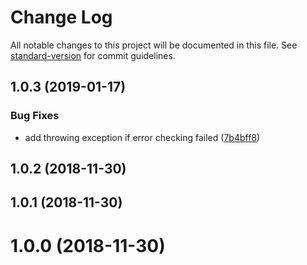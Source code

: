 # Change Log

All notable changes to this project will be documented in this file. See [standard-version](https://github.com/conventional-changelog/standard-version) for commit guidelines.

<a name="1.0.3"></a>
## 1.0.3 (2019-01-17)


### Bug Fixes

* add throwing exception if error checking failed ([7b4bff8](https://github.com/breadhead/thunk-error/commit/7b4bff8))



<a name="1.0.2"></a>
## 1.0.2 (2018-11-30)



<a name="1.0.1"></a>
## 1.0.1 (2018-11-30)



<a name="1.0.0"></a>
# 1.0.0 (2018-11-30)
